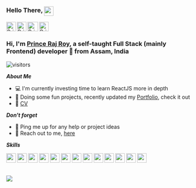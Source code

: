 ### Hello There, <img src="https://media.giphy.com/media/68eJ8puipVLpfJ8eUH/giphy.gif" height="25px" style="vertical-align:top;">

<a href="https://www.linkedin.com/in/prince-raj-roy">
    <img src="https://i.imgur.com/zGnYi9r.png" align="left" width="25px" alt="Prince's LinkedIn">
</a>
<a href="https://www.instagram.com/princerajroy">
    <img src="https://i.imgur.com/zPFgizZ.png" align="left" width="25px" alt="Prince's Instagram">
</a>
<a href="mailto:princerajroy313@gmail.com">
    <img src="https://i.imgur.com/BZgdDKE.png?1" align="left" width="28px" height="25px" alt="Prince's Gmail">
</a>
<a href="https://www.facebook.com/princeraj.roy">
    <img src="https://i.imgur.com/cigcVrF.png?1" width="25px" height="25px" alt="Prince's Facebook">
</a>


### Hi, I'm [Prince Raj Roy](https://princerajroy.site/), a self-taught Full Stack (mainly Frontend) developer 🚀 from Assam, India

![visitors](https://visitor-badge.glitch.me/badge?page_id=princerajroy.princerajroy)

***About Me***

- 💻 I'm currently investing time to learn ReactJS more in depth
- 👀 Doing some fun projects, recently updated my [Portfolio](https://princerajroy.site/), check it out
- 📃 [CV](https://drive.google.com/file/d/1xLHIvxIGpB37G-Ks49nTtC5wVOMxJ4AE/view?usp=drive_open)

***Don't forget***
- 💬 Ping me up for any help or project ideas
- 💌 Reach out to me, [here](mailto:princerajroy313@gmail.com)

***Skills***

<code><img src="https://i.imgur.com/17zQsgl.png" height="25px"/></code>
<code><img src="https://i.imgur.com/lktcIaH.png" height="25px"/></code>
<code><img src="https://i.imgur.com/RCfOtqH.png" height="25px"/></code>
<code><img src="https://i.imgur.com/iRz1WZb.png?1" height="25px"/></code>
<code><img src="https://i.imgur.com/mHQmLFS.png" height="25px"/></code>
<code><img src="https://i.imgur.com/BhBvkMX.png" height="25px"/></code>
<code><img src="https://i.imgur.com/pl5UlTO.png" height="25px"/></code>
<code><img src="https://i.imgur.com/SxPZBR3.png" height="25px"/></code>
<code><img src="https://i.imgur.com/gufMgXF.png" height="25px"/></code>
<code><img src="https://i.imgur.com/7rckF5y.png" height="25px"/></code>
<code><img src="https://i.imgur.com/fyZ3m4E.png" height="25px"/></code>
<code><img src="https://i.imgur.com/W8uybny.png" height="25px"/></code>
<code><img src="https://i.imgur.com/uO29RS1.jpg" height="25px"/></code>

<br />

<img src="https://github-readme-stats.vercel.app/api?username=princerajroy&show_icons=true&theme=great-gatsby" />
